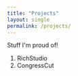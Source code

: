 ```yaml
---
title: "Projects"
layout: single
permalink: /projects/
---
```


Stuff I'm proud of!

1. RichStudio
2. CongressCut